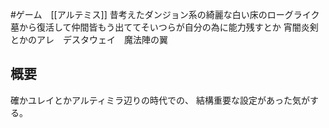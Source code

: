 #ゲーム　[[アルテミス]]
昔考えたダンジョン系の綺麗な白い床のローグライク
墓から復活して仲間皆もう出ててそいつらが自分の為に能力残すとか
宵闇炎剣とかのアレ　デスタウェイ　魔法陣の翼

## 概要
確かユレイとかアルティミラ辺りの時代での、
結構重要な設定があった気がする。